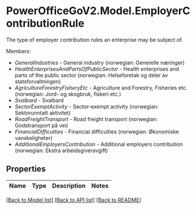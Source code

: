 # PowerOfficeGoV2.Model.EmployerContributionRule
The type of employer contribution rules an enterprise may be subject of.<p>Members:</p><ul><li><i>GeneralIndustries</i> - General industry (norwegian: Generelle næringer)</li><li><i>HealthEnterprisesAndPartsOfPublicSector</i> - Health enterprises and parts of the public sector (norwegian: Helseforetak og deler av statsforvaltningen)</li><li><i>AgricultureForestryFisheryEtc</i> - Agriculture and Forestry, Fisheries etc. (norwegian: Jord- og skogbruk, fiskeri etc.)</li><li><i>Svalbard</i> - Svalbard</li><li><i>SectorExemptActivity</i> - Sector-exempt activity (norwegian: Sektorunntatt aktivitet)</li><li><i>RoadFreightTransport</i> - Road freight transport (norwegian: Godstransport på vei)</li><li><i>FinancialDifficulties</i> - Financial difficulties (norwegian: Økonomiske vanskeligheter)</li><li><i>AdditionalEmployersContribution</i> - Additional employers contribution (norwegian: Ekstra arbeidsgiveravgift)</li></ul>

## Properties

Name | Type | Description | Notes
------------ | ------------- | ------------- | -------------

[[Back to Model list]](../../README.md#documentation-for-models) [[Back to API list]](../../README.md#documentation-for-api-endpoints) [[Back to README]](../../README.md)

